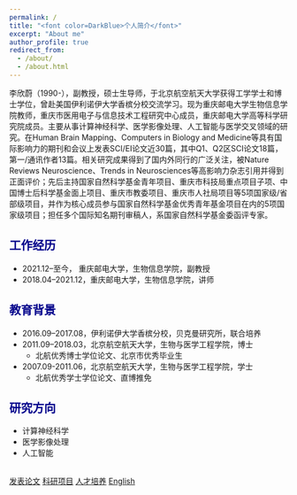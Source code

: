 ```yaml
---
permalink: /
title: "<font color=DarkBlue>个人简介</font>"
excerpt: "About me"
author_profile: true
redirect_from: 
  - /about/
  - /about.html
---
```


李欣蔚（1990-），副教授，硕士生导师，于北京航空航天大学获得工学学士和博士学位，曾赴美国伊利诺伊大学香槟分校交流学习。现为重庆邮电大学生物信息学院教师，重庆市医用电子与信息技术工程研究中心成员，重庆邮电大学高等科学研究院成员。主要从事计算神经科学、医学影像处理、人工智能与医学交叉领域的研究。在Human Brain Mapping、Computers in Biology and Medicine等具有国际影响力的期刊和会议上发表SCI/EI论文近30篇，其中Q1、Q2区SCI论文18篇，第一/通讯作者13篇。相关研究成果得到了国内外同行的广泛关注，被Nature Reviews Neuroscience、Trends in Neurosciences等高影响力杂志引用并得到正面评价；先后主持国家自然科学基金青年项目、重庆市科技局重点项目子项、中国博士后科学基金面上项目、重庆市教委项目、重庆市人社局项目等5项国家级/省部级项目，并作为核心成员参与国家自然科学基金优秀青年基金项目在内的5项国家级项目；担任多个国际知名期刊审稿人，系国家自然科学基金委函评专家。

## <font color=DarkBlue>工作经历</font>

- 2021.12–至今，    重庆邮电大学，生物信息学院，副教授
- 2018.04–2021.12，重庆邮电大学，生物信息学院，讲师

## <font color=DarkBlue>教育背景</font>

- 2016.09–2017.08，伊利诺伊大学香槟分校，贝克曼研究所，联合培养
- 2011.09–2018.03，北京航空航天大学，生物与医学工程学院，博士
  - 北航优秀博士学位论文、北京市优秀毕业生
- 2007.09-2011.06，北京航空航天大学，生物与医学工程学院，学士
  - 北航优秀学士学位论文、直博推免

## <font color=DarkBlue>研究方向</font>

- 计算神经科学
- 医学影像处理
- 人工智能

\
[发表论文](https://lixw777.github.io/publications/) [科研项目](https://lixw777.github.io/projects/) [人才培养](https://lixw777.github.io/supervision/)  [English](https://lixw777.github.io/english/)

